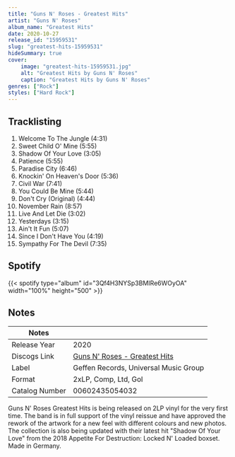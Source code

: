 ```yaml
---
title: "Guns N' Roses - Greatest Hits"
artist: "Guns N' Roses"
album_name: "Greatest Hits"
date: 2020-10-27
release_id: "15959531"
slug: "greatest-hits-15959531"
hideSummary: true
cover:
    image: "greatest-hits-15959531.jpg"
    alt: "Greatest Hits by Guns N' Roses"
    caption: "Greatest Hits by Guns N' Roses"
genres: ["Rock"]
styles: ["Hard Rock"]
---
```

## Tracklisting
1. Welcome To The Jungle (4:31)
2. Sweet Child O'  Mine (5:55)
3. Shadow Of Your Love (3:05)
4. Patience (5:55)
5. Paradise City (6:46)
6. Knockin' On Heaven's Door (5:36)
7. Civil War (7:41)
8. You Could Be Mine (5:44)
9. Don't Cry (Original) (4:44)
10. November Rain (8:57)
11. Live And Let Die (3:02)
12. Yesterdays (3:15)
13. Ain't It Fun (5:07)
14. Since I Don't Have You (4:19)
15. Sympathy For The Devil (7:35)
## Spotify
{{< spotify type="album" id="3Qf4H3NYSp3BMIRe6WOyOA" width="100%" height="500" >}}


## Notes
| Notes          |             |
| ---------------| ----------- |
| Release Year   | 2020 |
| Discogs Link   | [Guns N' Roses - Greatest Hits](https://www.discogs.com/release/15959531-Guns-N-Roses-Greatest-Hits) |
| Label          | Geffen Records, Universal Music Group |
| Format         | 2xLP, Comp, Ltd, Gol |
| Catalog Number | 00602435054032 |

Guns N' Roses Greatest Hits is being released on 2LP vinyl for the very first time. The band is in full support of the vinyl reissue and have approved the rework of the artwork for a new feel with different colours and new photos. The collection is also being updated with their latest hit "Shadow Of Your Love" from the 2018 Appetite For Destruction: Locked N' Loaded boxset.  Made in Germany.
